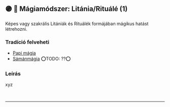 ## 🟣 💫 Mágiamódszer: Litánia/Rituálé (1)

Képes vagy szakrális Litániák és Rituálék formájában mágikus hatást létrehozni.

### Tradíció felveheti

- [Papi mágia](../110_papimagia.md)
- [Sámánmágia](../051_07_samanmagia.md) ⭕TODO: ??⭕

### Leírás

xyz

<br />

---
